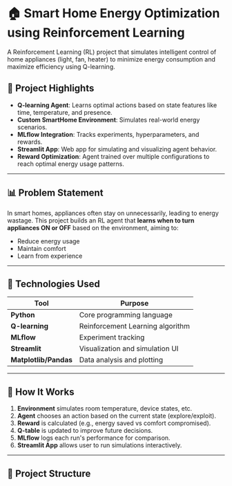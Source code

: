 # 🏠 Smart Home Energy Optimization using Reinforcement Learning

A Reinforcement Learning (RL) project that simulates intelligent control of home appliances (light, fan, heater) to minimize energy consumption and maximize efficiency using Q-learning.

## 📌 Project Highlights

- **Q-learning Agent**: Learns optimal actions based on state features like time, temperature, and presence.
- **Custom SmartHome Environment**: Simulates real-world energy scenarios.
- **MLflow Integration**: Tracks experiments, hyperparameters, and rewards.
- **Streamlit App**: Web app for simulating and visualizing agent behavior.
- **Reward Optimization**: Agent trained over multiple configurations to reach optimal energy usage patterns.

---

## 📊 Problem Statement

In smart homes, appliances often stay on unnecessarily, leading to energy wastage. This project builds an RL agent that **learns when to turn appliances ON or OFF** based on the environment, aiming to:

- Reduce energy usage
- Maintain comfort
- Learn from experience

---

## 🚀 Technologies Used

| Tool         | Purpose                                      |
|--------------|----------------------------------------------|
| **Python**   | Core programming language                    |
| **Q-learning** | Reinforcement Learning algorithm           |
| **MLflow**   | Experiment tracking                          |
| **Streamlit**| Visualization and simulation UI              |
| **Matplotlib/Pandas** | Data analysis and plotting         |

---

## 🧠 How It Works

1. **Environment** simulates room temperature, device states, etc.
2. **Agent** chooses an action based on the current state (explore/exploit).
3. **Reward** is calculated (e.g., energy saved vs comfort compromised).
4. **Q-table** is updated to improve future decisions.
5. **MLflow** logs each run's performance for comparison.
6. **Streamlit App** allows user to run simulations interactively.

---

## 📂 Project Structure



